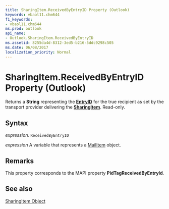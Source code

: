 ```yaml
---
title: SharingItem.ReceivedByEntryID Property (Outlook)
keywords: vbaol11.chm644
f1_keywords:
- vbaol11.chm644
ms.prod: outlook
api_name:
- Outlook.SharingItem.ReceivedByEntryID
ms.assetid: 8255da4d-8312-3ed5-b216-5ddc9298c505
ms.date: 06/08/2017
localization_priority: Normal
---
```



# SharingItem.ReceivedByEntryID Property (Outlook)

Returns a  **String** representing the **[EntryID](Outlook.Recipient.EntryID.md)** for the true recipient as set by the transport provider delivering the **[SharingItem](Outlook.SharingItem.md)**. Read-only.


## Syntax

_expression_. `ReceivedByEntryID`

_expression_ A variable that represents a [MailItem](./Outlook.MailItem.md) object.


## Remarks

This property corresponds to the MAPI property  **PidTagReceivedByEntryId**.


## See also


[SharingItem Object](Outlook.SharingItem.md)

